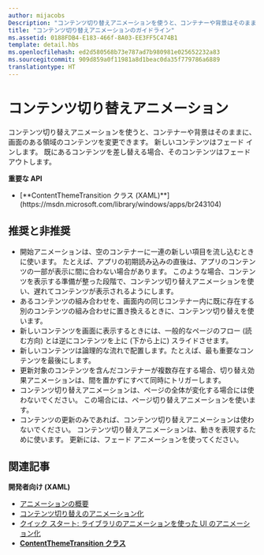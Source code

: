 ```yaml
---
author: mijacobs
Description: "コンテンツ切り替えアニメーションを使うと、コンテナーや背景はそのままに、画面のある領域のコンテンツを変更できます。 新しいコンテンツはフェード インします。 既にあるコンテンツを差し替える場合、そのコンテンツはフェード アウトします。"
title: "コンテンツ切り替えアニメーションのガイドライン"
ms.assetid: 0188FDB4-E183-466f-8A03-EE3FF5C474B1
template: detail.hbs
ms.openlocfilehash: ed2d580568b73e787ad7b980981e025652232a83
ms.sourcegitcommit: 909d859a0f11981a8d1beac0da35f779786a6889
translationtype: HT
---
```

# <a name="content-transition-animations"></a>コンテンツ切り替えアニメーション

<link rel="stylesheet" href="https://az835927.vo.msecnd.net/sites/uwp/Resources/css/custom.css">

コンテンツ切り替えアニメーションを使うと、コンテナーや背景はそのままに、画面のある領域のコンテンツを変更できます。 新しいコンテンツはフェード インします。 既にあるコンテンツを差し替える場合、そのコンテンツはフェード アウトします。

<div class="important-apis" >
<b>重要な API</b><br/>
<ul>
<li>[**ContentThemeTransition クラス (XAML)**](https://msdn.microsoft.com/library/windows/apps/br243104)</li>
</ul>
</div>

## <a name="dos-and-donts"></a>推奨と非推奨


-   開始アニメーションは、空のコンテナーに一連の新しい項目を流し込むときに使います。 たとえば、アプリの初期読み込みの直後は、アプリのコンテンツの一部が表示に間に合わない場合があります。 このような場合、コンテンツを表示する準備が整った段階で、コンテンツ切り替えアニメーションを使い、遅れてコンテンツが表示されるようにします。
-   あるコンテンツの組み合わせを、画面内の同じコンテナー内に既に存在する別のコンテンツの組み合わせに置き換えるときに、コンテンツ切り替えを使います。
-   新しいコンテンツを画面に表示するときには、一般的なページのフロー (読む方向) とは逆にコンテンツを上に (下から上に) スライドさせます。
-   新しいコンテンツは論理的な流れで配置します。たとえば、最も重要なコンテンツを最後にします。
-   更新対象のコンテンツを含んだコンテナーが複数存在する場合、切り替え効果アニメーションは、間を置かずにすべて同時にトリガーします。
-   コンテンツ切り替えアニメーションは、ページの全体が変化する場合には使わないでください。 この場合には、ページ切り替えアニメーションを使います。
-   コンテンツの更新のみであれば、コンテンツ切り替えアニメーションは使わないでください。 コンテンツ切り替えアニメーションは、動きを表現するために使います。 更新には、フェード アニメーションを使ってください。



## <a name="related-articles"></a>関連記事

**開発者向け (XAML)**
* [アニメーションの概要](https://msdn.microsoft.com/library/windows/apps/mt187350)
* [コンテンツ切り替えのアニメーション化](https://msdn.microsoft.com/library/windows/apps/xaml/jj649426)
* [クイック スタート: ライブラリのアニメーションを使った UI のアニメーション化](https://msdn.microsoft.com/library/windows/apps/xaml/hh452703)
* [**ContentThemeTransition クラス**](https://msdn.microsoft.com/library/windows/apps/br243104)

 

 




